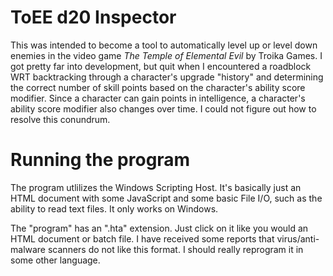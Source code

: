 # ToEE d20 Inspector

This was intended to become a tool to automatically level up or level down enemies in the video game _The Temple of Elemental Evil_ by Troika Games. I got pretty far into development, but quit when I encountered a roadblock WRT backtracking through a  character's upgrade "history" and determining the correct number of skill points based on the character's ability score modifier. Since a character can gain points in intelligence, a character's ability score modifier also changes over time. I could not figure out how to resolve this conundrum.

# Running the program

The program utlilizes the Windows Scripting Host. It's basically just an HTML document with some JavaScript and some basic File I/O, such as the ability to read text files. It only works on Windows.

The "program" has an ".hta" extension. Just click on it like you would an HTML document or batch file. I have received some reports that virus/anti-malware scanners do not like this format. I should really reprogram it in some other language.

